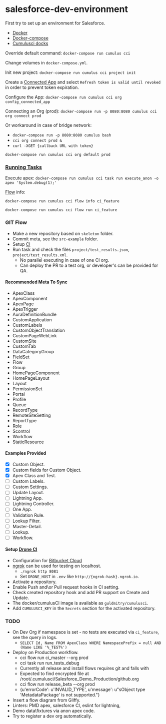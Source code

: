# salesforce-dev-environment
First try to set up an environment for Salesforce.

* [Docker](https://www.docker.com/)
* [Docker-compose](https://docs.docker.com/compose/)
* [Cumulusci docks](http://cumulusci.readthedocs.io/en/latest/tutorial.html)

Override default command:
`docker-compose run cumulus cci`

Change volumes in `docker-compose.yml`.

Init new project:
`docker-compose run cumulus cci project init`

Create a [Connected App](http://cumulusci.readthedocs.io/en/latest/tutorial.html#part-3-connecting-salesforce-orgs) and select `Refresh token is valid until revoked` in order to prevent token expiration.

Configure the App:
`docker-compose run cumulus cci org config_connected_app`

Connecting an Org (prod):
`docker-compose run -p 8080:8080 cumulus cci org connect prod`

Or workaround in case of bridge network:
* `docker-compose run -p 8080:8080 cumulus bash`
* `cci org connect prod &`
* `curl -XGET {callback URL with token}`

`docker-compose run cumulus cci org default prod`

### [Running Tasks](http://cumulusci.readthedocs.io/en/latest/tutorial.html#part-4-running-tasks)
Execute apex:
`docker-compose run cumulus cci task run execute_anon -o apex 'System.debug(1);'`

[Flow](http://cumulusci.readthedocs.io/en/latest/tutorial.html#part-5-flows) info:

`docker-compose run cumulus cci flow info ci_feature`

`docker-compose run cumulus cci flow run ci_feature`

### GIT Flow
* Make a new repository based on `skeleton` folder.
* Commit meta, see the `src-example` folder.
* Setup [CI](http://cumulusci.readthedocs.io/en/latest/cookbook.html#continuous-integration-with-cumulusci)
* Run task and check the files `project/test_results.json`, `project/test_results.xml`.
  * No parallel executing in case of one CI org.
  * Can deploy the PR to a test org, or developer's can be provided for QA.

#### Recommended Meta To Sync
* ApexClass
* ApexComponent
* ApexPage
* ApexTrigger
* AuraDefinitionBundle
* CustomApplication
* CustomLabels
* CustomObjectTranslation
* CustomPageWebLink
* CustomSite
* CustomTab
* DataCategoryGroup
* FieldSet
* Flow
* Group
* HomePageComponent
* HomePageLayout
* Layout
* PermissionSet
* Portal
* Profile
* Queue
* RecordType
* RemoteSiteSetting
* ReportType
* Role
* Scontrol
* Workflow
* StaticResource

#### Examples Provided
- [x] Custom Object.
- [x] Custom fields for Custom Object.
- [x] Apex Class and Test.
- [ ] Custom Labels.
- [ ] Custom Settings.
- [ ] Update Layout.
- [ ] Lightning App.
- [ ] Lightning Controller.
- [ ] One App.
- [ ] Validation Rule.
- [ ] Lookup Filter.
- [ ] Master-Detail.
- [ ] Lookup.
- [ ] Workflow.

#### Setup [Drone CI](http://docs.drone.io)
* Configuration for [Bitbucket Cloud](http://docs.drone.io/install-for-bitbucket-cloud/)
* [ngrok](https://ngrok.com/) can be used for testing on localhost.
  * `./ngrok http 8081`
  * Set `DRONE_HOST` in `.env` like `http://{ngrok-hash}.ngrok.io`.
* Activate a repository.
* Enable Push and\or Pull request hooks in CI setting.
* Check created repository hook and add PR support on Create and Update.
* The docker/cumulusCI image is available as `guldmitry/cumulusci`.
* Add `CUMULUSCI_KEY` in the `Secrets` section for the activated repository.

### TODO
* On Dev Org if namespace is set - no tests are executed via `ci_feature`, see the query in logs.
  * `SELECT Id, Name FROM ApexClass WHERE NamespacePrefix = null AND (Name LIKE '%_TEST%')`
* Deploy on Production workflow.
  * cci flow run ci_master --org prod
  * cci task run run_tests_debug
  * Currently all release and install flows requires git and falls with
  * Expected to find encrypted file at /root/.cumulusci/Salesforce_Demo_Production/github.org
  * cci flow run release_beta --org prod
  * {u'errorCode': u'INVALID_TYPE', u'message': u"sObject type 'MetadataPackage' is not supported."}
* Insert a flow diagram from Gliffy.
* Linters: PMD apex, salesforce CI, eslint for lightning, 
* Demo data\fixtures via anon apex code.
* Try to register a dev org automatically.
